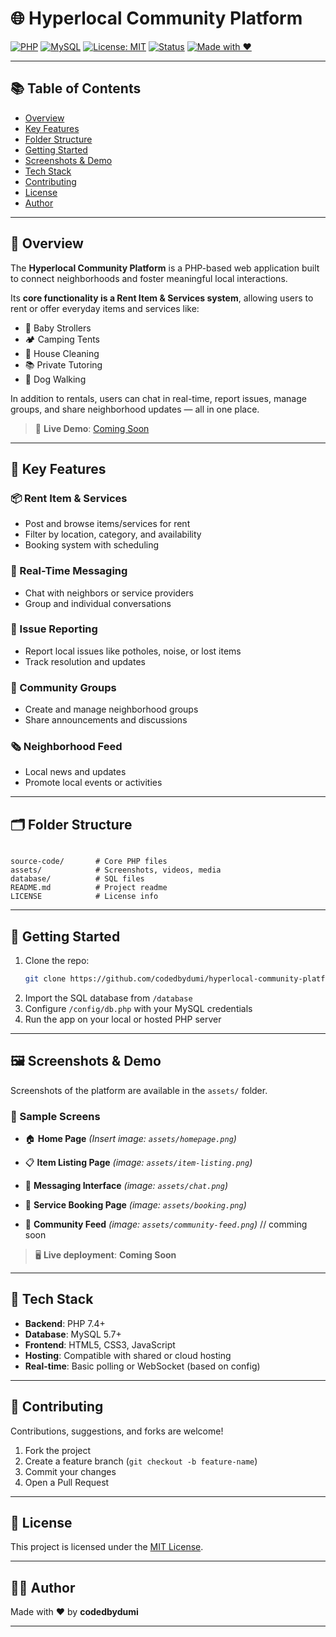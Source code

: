 # 🌐 Hyperlocal Community Platform

[![PHP](https://img.shields.io/badge/PHP-7.4%2B-blue?logo=php)](https://www.php.net/)
[![MySQL](https://img.shields.io/badge/MySQL-5.7%2B-blue?logo=mysql)](https://www.mysql.com/)
[![License: MIT](https://img.shields.io/badge/License-MIT-yellow.svg)](LICENSE)
[![Status](https://img.shields.io/badge/status-active-brightgreen)](#)
[![Made with ❤️](https://img.shields.io/badge/Made%20with-%E2%9D%A4-red)](#)

---

## 📚 Table of Contents

- [Overview](#-overview)
- [Key Features](#-key-features)
- [Folder Structure](#️-folder-structure)
- [Getting Started](#-getting-started)
- [Screenshots & Demo](#-screenshots--demo)
- [Tech Stack](#️-tech-stack)
- [Contributing](#-contributing)
- [License](#-license)
- [Author](#-author)

---

## 📖 Overview

The **Hyperlocal Community Platform** is a PHP-based web application built to connect neighborhoods and foster meaningful local interactions.

Its **core functionality is a Rent Item & Services system**, allowing users to rent or offer everyday items and services like:

- 👶 Baby Strollers  
- 🏕️ Camping Tents  
- 🧹 House Cleaning  
- 📚 Private Tutoring  
- 🐶 Dog Walking  

In addition to rentals, users can chat in real-time, report issues, manage groups, and share neighborhood updates — all in one place.

> 🔗 **Live Demo**: [Coming Soon](#)

---

## 🔑 Key Features

### 📦 Rent Item & Services
- Post and browse items/services for rent
- Filter by location, category, and availability
- Booking system with scheduling

### 💬 Real-Time Messaging
- Chat with neighbors or service providers
- Group and individual conversations

### 📍 Issue Reporting
- Report local issues like potholes, noise, or lost items
- Track resolution and updates

### 👥 Community Groups
- Create and manage neighborhood groups
- Share announcements and discussions

### 🗞️ Neighborhood Feed
- Local news and updates
- Promote local events or activities

---

## 🗂️ Folder Structure

```

source-code/       # Core PHP files
assets/            # Screenshots, videos, media
database/          # SQL files
README.md          # Project readme
LICENSE            # License info

````

---

## 🚀 Getting Started

1. Clone the repo:
   ```bash
   git clone https://github.com/codedbydumi/hyperlocal-community-platform.git ````

2. Import the SQL database from `/database`
3. Configure `/config/db.php` with your MySQL credentials
4. Run the app on your local or hosted PHP server

---

## 🖼️ Screenshots & Demo

Screenshots of the platform are available in the `assets/` folder.

### 📌 Sample Screens

* 🏠 **Home Page**
  *(Insert image: `assets/homepage.png`)*

* 📋 **Item Listing Page**
  *(image: `assets/item-listing.png`)*

* 💬 **Messaging Interface**
  *(image: `assets/chat.png`)*

* 🧹 **Service Booking Page**
  *(image: `assets/booking.png`)*

* 📢 **Community Feed**
  *(image: `assets/community-feed.png`)* // comming soon

> 🖥️ **Live deployment**: **Coming Soon**

---

## 🧰 Tech Stack

* **Backend**: PHP 7.4+
* **Database**: MySQL 5.7+
* **Frontend**: HTML5, CSS3, JavaScript
* **Hosting**: Compatible with shared or cloud hosting
* **Real-time**: Basic polling or WebSocket (based on config)

---

## 🤝 Contributing

Contributions, suggestions, and forks are welcome!

1. Fork the project
2. Create a feature branch (`git checkout -b feature-name`)
3. Commit your changes
4. Open a Pull Request

---

## 📄 License

This project is licensed under the [MIT License](LICENSE).

---

## 👨‍💻 Author

Made with ❤️ by **codedbydumi** 

---



